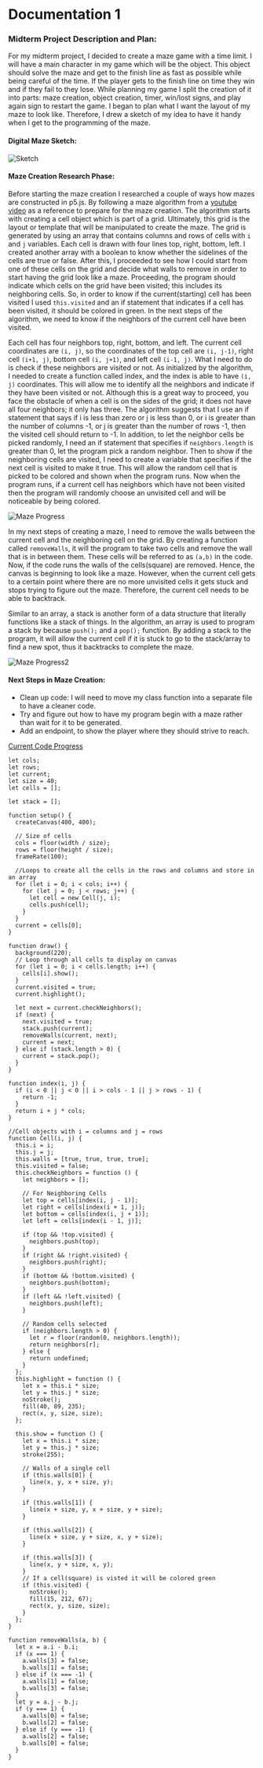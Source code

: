 
# Documentation 1



### Midterm Project Description and Plan:

For my midterm project, I decided to create a maze game with a time limit. I will have a main character in my game which will be the object. This object should solve the maze and get to the finish line as fast as possible while being careful of the time. If the player gets to the finish line on time they win and if they fail to they lose.  While planning my game I split the creation of it into parts: maze creation, object creation, timer, win/lost signs, and play again sign to restart the game. I began to plan what I want the layout of my maze to look like. Therefore, I drew a sketch of my idea to have it handy when I get to the programming of the maze. 

#### Digital Maze Sketch:
![Sketch](https://github.com/FatemaAlhameli/Intro-to-IM-/blob/main/Maze%20Sketch.jpg)

#### Maze Creation Research Phase:

Before starting the maze creation I researched a couple of ways how mazes are constructed in p5.js. By following a maze algorithm from a [youtube video](https://youtu.be/HyK_Q5rrcr4) as a reference to prepare for the maze creation. The algorithm starts with creating a cell object which is part of a grid. Ultimately, this grid is the layout or template that will be manipulated to create the maze. The grid is generated by using an array that contains columns and rows of cells with ```i``` and ```j``` variables. Each cell is drawn with four lines top, right, bottom, left. I created another array with a boolean to know whether the sidelines of the cells are true or false. After this, I proceeded to see how I could start from one of these cells on the grid and decide what walls to remove in order to start having the grid look like a maze. Proceeding, the program should indicate which cells on the grid have been visited; this includes its neighboring cells. So, in order to know if the current(starting) cell has been visited I used ```this.visited``` and an if statement that indicates if a cell has been visited, it should be colored in green. In the next steps of the algorithm, we need to know if the neighbors of the current cell have been visited. 

Each cell has four neighbors top, right, bottom, and left. The current cell coordinates are ```(i, j)```, so the coordinates of the top cell are ```(i, j-1)```, right cell ```(i+1, j)```, bottom cell ```(i, j+1)```, and left cell ```(i-1, j)```. What I need to do is check if these neighbors are visited or not. As initialized by the algorithm, I needed to create a function called index, and the index is able to have ```(i, j)``` coordinates. This will allow me to identify all the neighbors and indicate if they have been visited or not. Although this is a great way to proceed, you face the obstacle of when a cell is on the sides of the grid; it does not have all four neighbors; it only has three. The algorithm suggests that I use an if statement that says if i is less than zero or j is less than 0, or i is greater than the number of columns -1, or j is greater than the number of rows -1, then the visited cell should return to -1.  In addition, to let the neighbor cells be picked randomly, I need an if statement that specifies if ```neighbors.length``` is greater than 0, let the program pick a random neighbor. Then to show if the neighboring cells are visited, I need to create a variable that specifies if the next cell is visited to make it true. This will allow the random cell that is picked to be colored and shown when the program runs. Now when the program runs, if a current cell has neighbors which have not been visited then the program will randomly choose an unvisited cell and will be noticeable by being colored. 

![Maze Progress](https://github.com/FatemaAlhameli/Intro-to-IM-/blob/main/Maze%20progress%201.png)

In my next steps of creating a maze, I need to remove the walls between the current cell and the neighboring cell on the grid. By creating a function called ```removeWalls```, it will the program to take two cells and remove the wall that is in between them. These cells will be referred to as ```(a,b)``` in the code. Now, if the code runs the walls of the cells(square) are removed. Hence, the canvas is beginning to look like a maze. However, when the current cell gets to a certain point where there are no more unvisited cells it gets stuck and stops trying to figure out the maze. Therefore, the current cell needs to be able to backtrack. 

Similar to an array, a stack is another form of a data structure that literally functions like a stack of things. In the algorithm, an array is used to program a stack by because ```push();``` and a ```pop();``` function. By adding a stack to the program, it will allow the current cell if it is stuck to go to the stack/array to find a new spot, thus it backtracks to complete the maze. 

![Maze Progress2](https://github.com/FatemaAlhameli/Intro-to-IM-/blob/main/Maze%20progress%202.png)

#### Next Steps in Maze Creation:

- Clean up code: I will need to move my class function into a separate file to have a cleaner code.
- Try and figure out how to have my program begin with a maze rather than wait for it to be generated.
- Add an endpoint, to show the player where they should strive to reach.

[Current Code Progress](https://editor.p5js.org/FatemaAlhameli/sketches/mRNiGuhJ0)
```
let cols;
let rows;
let current;
let size = 40;
let cells = [];

let stack = [];

function setup() {
  createCanvas(400, 400);

  // Size of cells
  cols = floor(width / size);
  rows = floor(height / size);
  frameRate(100);

  //Loops to create all the cells in the rows and columns and store in an array
  for (let i = 0; i < cols; i++) {
    for (let j = 0; j < rows; j++) {
      let cell = new Cell(j, i);
      cells.push(cell);
    }
  }
  current = cells[0];
}

function draw() {
  background(220);
  // Loop through all cells to display on canvas
  for (let i = 0; i < cells.length; i++) {
    cells[i].show();
  }
  current.visited = true;
  current.highlight();

  let next = current.checkNeighbors();
  if (next) {
    next.visited = true;
    stack.push(current);
    removeWalls(current, next);
    current = next;
  } else if (stack.length > 0) {
    current = stack.pop();
  }
}

function index(i, j) {
  if (i < 0 || j < 0 || i > cols - 1 || j > rows - 1) {
    return -1;
  }
  return i + j * cols;
}

//Cell objects with i = columns and j = rows
function Cell(i, j) {
  this.i = i;
  this.j = j;
  this.walls = [true, true, true, true];
  this.visited = false;
  this.checkNeighbors = function () {
    let neighbors = [];

    // For Neighboring Cells
    let top = cells[index(i, j - 1)];
    let right = cells[index(i + 1, j)];
    let bottom = cells[index(i, j + 1)];
    let left = cells[index(i - 1, j)];

    if (top && !top.visited) {
      neighbors.push(top);
    }
    if (right && !right.visited) {
      neighbors.push(right);
    }
    if (bottom && !bottom.visited) {
      neighbors.push(bottom);
    }
    if (left && !left.visited) {
      neighbors.push(left);
    }

    // Random cells selected
    if (neighbors.length > 0) {
      let r = floor(random(0, neighbors.length));
      return neighbors[r];
    } else {
      return undefined;
    }
  };
  this.highlight = function () {
    let x = this.i * size;
    let y = this.j * size;
    noStroke();
    fill(40, 89, 235);
    rect(x, y, size, size);
  };

  this.show = function () {
    let x = this.i * size;
    let y = this.j * size;
    stroke(255);

    // Walls of a single cell
    if (this.walls[0]) {
      line(x, y, x + size, y);
    }

    if (this.walls[1]) {
      line(x + size, y, x + size, y + size);
    }

    if (this.walls[2]) {
      line(x + size, y + size, x, y + size);
    }

    if (this.walls[3]) {
      line(x, y + size, x, y);
    }
    // If a cell(square) is visted it will be colored green
    if (this.visited) {
      noStroke();
      fill(15, 212, 67);
      rect(x, y, size, size);
    }
  };
}

function removeWalls(a, b) {
  let x = a.i - b.i;
  if (x === 1) {
    a.walls[3] = false;
    b.walls[1] = false;
  } else if (x === -1) {
    a.walls[1] = false;
    b.walls[3] = false;
  }
  let y = a.j - b.j;
  if (y === 1) {
    a.walls[0] = false;
    b.walls[2] = false;
  } else if (y === -1) {
    a.walls[2] = false;
    b.walls[0] = false;
  }
}


```
